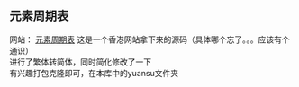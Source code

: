 ## 元素周期表

网站： [元素周期表](https://zghne.github.io/element_table/)
这是一个香港网站拿下来的源码（具体哪个忘了。。。应该有个通识）                    
进行了繁体转简体，同时简化修改了一下                       
有兴趣打包克隆即可，在本库中的yuansu文件夹
